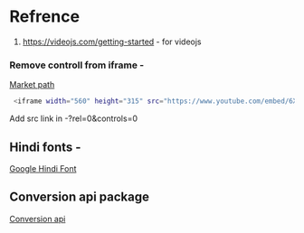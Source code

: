# Refrence

1. <https://videojs.com/getting-started> - for videojs

### Remove controll from iframe -

[Market path]('https://www.marketpath.com/blog/remove-youtube-info-from-embedded-videos')

```bash
 <iframe width="560" height="315" src="https://www.youtube.com/embed/6Xr8UZiA7Zg?si=FgHjIjw61Q2FZKdV?rel=0&amp;controls=0" frameborder="2" allow="accelerometer; autoplay; modestbranding; encrypted-media; gyroscope; picture-in-picture" allowfullscreen></iframe>
 ```

Add src link in -?rel=0&amp;controls=0

## Hindi fonts -

[Google Hindi Font](https://fonts.google.com/?query=deva)

## Conversion api package

[Conversion api](https://github.com/esign/laravel-conversions-api)
